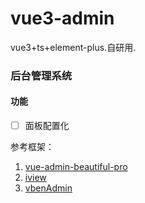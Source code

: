 # vue3-admin
vue3+ts+element-plus.自研用.



### 后台管理系统

#### 功能

- [ ] 面板配置化








参考框架：

1. [vue-admin-beautiful-pro
](https://chu1204505056.gitee.io/admin-pro/#/index)
2. [iview](https://adminpro.iviewui.com)
3. [vbenAdmin](https://vvbin.cn/next/#/dashboard/analysis)
